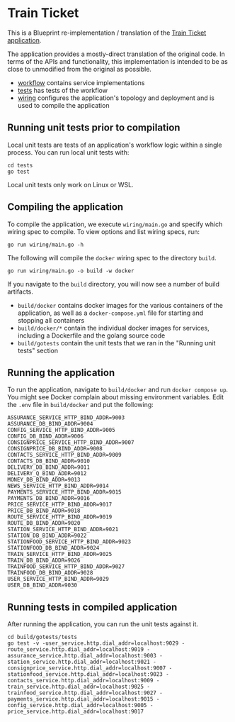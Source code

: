 # Train Ticket

This is a Blueprint re-implementation / translation of the [Train Ticket application](https://github.com/FudanSELab/train-ticket/tree/master).

The application provides a mostly-direct translation of the original code. In terms of the APIs and functionality, this implementation is intended to be as close to unmodified from the original as possible.

* [workflow](workflow) contains service implementations
* [tests](tests) has tests of the workflow
* [wiring](wiring) configures the application's topology and deployment and is used to compile the application

## Running unit tests prior to compilation

Local unit tests are tests of an application's workflow logic within a single process. You can run local unit tests with:

```
cd tests
go test
```

Local unit tests only work on Linux or WSL.

## Compiling the application

To compile the application, we execute `wiring/main.go` and specify which wiring spec to compile. To view options and list wiring specs, run:

```
go run wiring/main.go -h
```

The following will compile the `docker` wiring spec to the directory `build`. 

```
go run wiring/main.go -o build -w docker
```

If you navigate to the `build` directory, you will now see a number of build artifacts.
* `build/docker` contains docker images for the various containers of the application, as well as a `docker-compose.yml` file for starting and stopping all containers
* `build/docker/*` contain the individual docker images for services, including a Dockerfile and the golang source code
* `build/gotests` contain the unit tests that we ran in the "Running unit tests" section

## Running the application

To run the application, navigate to `build/docker` and run `docker compose up`.  You might see Docker complain about missing environment variables.  Edit the `.env` file in `build/docker` and put the following:

```
ASSURANCE_SERVICE_HTTP_BIND_ADDR=9003
ASSURANCE_DB_BIND_ADDR=9004
CONFIG_SERVICE_HTTP_BIND_ADDR=9005
CONFIG_DB_BIND_ADDR=9006
CONSIGNPRICE_SERVICE_HTTP_BIND_ADDR=9007
CONSIGNPRICE_DB_BIND_ADDR=9008
CONTACTS_SERVICE_HTTP_BIND_ADDR=9009
CONTACTS_DB_BIND_ADDR=9010
DELIVERY_DB_BIND_ADDR=9011
DELIVERY_Q_BIND_ADDR=9012
MONEY_DB_BIND_ADDR=9013
NEWS_SERVICE_HTTP_BIND_ADDR=9014
PAYMENTS_SERVICE_HTTP_BIND_ADDR=9015
PAYMENTS_DB_BIND_ADDR=9016
PRICE_SERVICE_HTTP_BIND_ADDR=9017
PRICE_DB_BIND_ADDR=9018
ROUTE_SERVICE_HTTP_BIND_ADDR=9019
ROUTE_DB_BIND_ADDR=9020
STATION_SERVICE_HTTP_BIND_ADDR=9021
STATION_DB_BIND_ADDR=9022
STATIONFOOD_SERVICE_HTTP_BIND_ADDR=9023
STATIONFOOD_DB_BIND_ADDR=9024
TRAIN_SERVICE_HTTP_BIND_ADDR=9025
TRAIN_DB_BIND_ADDR=9026
TRAINFOOD_SERVICE_HTTP_BIND_ADDR=9027
TRAINFOOD_DB_BIND_ADDR=9028
USER_SERVICE_HTTP_BIND_ADDR=9029
USER_DB_BIND_ADDR=9030
```

## Running tests in compiled application

After running the application, you can run the unit tests against it.

```
cd build/gotests/tests
go test -v -user_service.http.dial_addr=localhost:9029 -route_service.http.dial_addr=localhost:9019 -assurance_service.http.dial_addr=localhost:9003 -station_service.http.dial_addr=localhost:9021 -consignprice_service.http.dial_addr=localhost:9007 -stationfood_service.http.dial_addr=localhost:9023 -contacts_service.http.dial_addr=localhost:9009 -train_service.http.dial_addr=localhost:9025 -trainfood_service.http.dial_addr=localhost:9027 -payments_service.http.dial_addr=localhost:9015 -config_service.http.dial_addr=localhost:9005 -price_service.http.dial_addr=localhost:9017
```